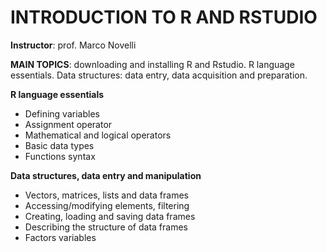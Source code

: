 # INTRODUCTION TO R AND RSTUDIO

**Instructor**: prof. Marco Novelli


**MAIN TOPICS**: downloading and installing R and Rstudio. R language essentials. Data structures: data entry, data acquisition and preparation.

**R language essentials**

- Defining variables
- Assignment operator
- Mathematical and logical operators
- Basic data types
- Functions syntax

**Data structures, data entry and manipulation**

- Vectors, matrices, lists and data frames
- Accessing/modifying elements, filtering
- Creating, loading and saving data frames
- Describing the structure of data frames
- Factors variables
 



